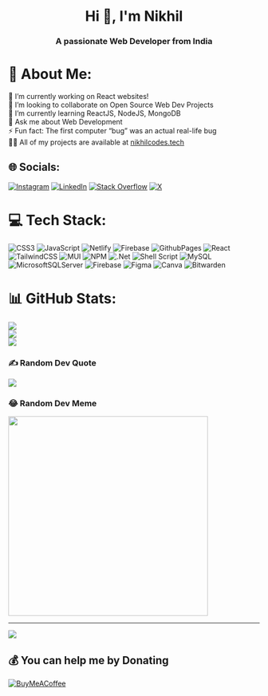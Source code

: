 <h1 align="center">Hi 👋, I'm Nikhil</h1>
<h3 align="center">A passionate Web Developer from India</h3>


# 💫 About Me:
🔭 I’m currently working on React websites!<br>👯 I’m looking to collaborate on Open Source Web Dev Projects <br>🌱 I’m currently learning ReactJS, NodeJS, MongoDB<br>💬 Ask me about Web Development<br>⚡ Fun fact: The first computer “bug” was an actual real-life bug<br>👨‍💻 All of my projects are available at [nikhilcodes.tech](nikhilcodes.tech)


## 🌐 Socials:
[![Instagram](https://img.shields.io/badge/Instagram-%23E4405F.svg?logo=Instagram&logoColor=white)](https://instagram.com/_._h4wk_._) [![LinkedIn](https://img.shields.io/badge/LinkedIn-%230077B5.svg?logo=linkedin&logoColor=white)](https://linkedin.com/in/nikhil-kumar-408758202/) [![Stack Overflow](https://img.shields.io/badge/-Stackoverflow-FE7A16?logo=stack-overflow&logoColor=white)](https://stackoverflow.com/users/18081608) [![X](https://img.shields.io/badge/X-black.svg?logo=X&logoColor=white)](https://x.com/nikhil__codes) 

# 💻 Tech Stack:
![CSS3](https://img.shields.io/badge/css3-%231572B6.svg?style=for-the-badge&logo=css3&logoColor=white) ![JavaScript](https://img.shields.io/badge/javascript-%23323330.svg?style=for-the-badge&logo=javascript&logoColor=%23F7DF1E) ![Netlify](https://img.shields.io/badge/netlify-%23000000.svg?style=for-the-badge&logo=netlify&logoColor=#00C7B7) ![Firebase](https://img.shields.io/badge/firebase-%23039BE5.svg?style=for-the-badge&logo=firebase) ![GithubPages](https://img.shields.io/badge/github%20pages-121013?style=for-the-badge&logo=github&logoColor=white) ![React](https://img.shields.io/badge/react-%2320232a.svg?style=for-the-badge&logo=react&logoColor=%2361DAFB) ![TailwindCSS](https://img.shields.io/badge/tailwindcss-%2338B2AC.svg?style=for-the-badge&logo=tailwind-css&logoColor=white) ![MUI](https://img.shields.io/badge/MUI-%230081CB.svg?style=for-the-badge&logo=mui&logoColor=white) ![NPM](https://img.shields.io/badge/NPM-%23CB3837.svg?style=for-the-badge&logo=npm&logoColor=white) ![.Net](https://img.shields.io/badge/.NET-5C2D91?style=for-the-badge&logo=.net&logoColor=white) ![Shell Script](https://img.shields.io/badge/shell_script-%23121011.svg?style=for-the-badge&logo=gnu-bash&logoColor=white) ![MySQL](https://img.shields.io/badge/mysql-%2300000f.svg?style=for-the-badge&logo=mysql&logoColor=white) ![MicrosoftSQLServer](https://img.shields.io/badge/Microsoft%20SQL%20Server-CC2927?style=for-the-badge&logo=microsoft%20sql%20server&logoColor=white) ![Firebase](https://img.shields.io/badge/Firebase-039BE5?style=for-the-badge&logo=Firebase&logoColor=white) ![Figma](https://img.shields.io/badge/figma-%23F24E1E.svg?style=for-the-badge&logo=figma&logoColor=white) ![Canva](https://img.shields.io/badge/Canva-%2300C4CC.svg?style=for-the-badge&logo=Canva&logoColor=white) ![Bitwarden](https://img.shields.io/badge/bitwarden-%23175DDC.svg?style=for-the-badge&logo=bitwarden&logoColor=white)

# 📊 GitHub Stats:
![](https://github-readme-stats.vercel.app/api?username=nikhilcodes0&theme=nord&hide_border=false&include_all_commits=false&count_private=false)<br/>
![](https://github-readme-streak-stats.herokuapp.com/?user=nikhilcodes0&theme=nord&hide_border=false)<br/>
![](https://github-readme-stats.vercel.app/api/top-langs/?username=nikhilcodes0&theme=nord&hide_border=false&include_all_commits=false&count_private=false&layout=compact)

### ✍️ Random Dev Quote
![](https://quotes-github-readme.vercel.app/api?type=horizontal&theme=tokyonight)

### 😂 Random Dev Meme
<img src='https://randommeme-five.vercel.app/' style="height: 400px;"/>

---
[![](https://visitcount.itsvg.in/api?id=nikhilcodes0&icon=6&color=0)](https://visitcount.itsvg.in)

  ## 💰 You can help me by Donating
  [![BuyMeACoffee](https://img.shields.io/badge/Buy%20Me%20a%20Coffee-ffdd00?style=for-the-badge&logo=buy-me-a-coffee&logoColor=black)](https://buymeacoffee.com/NikhilCodes22) 

  
<!-- Proudly created with GPRM ( https://gprm.itsvg.in ) -->
